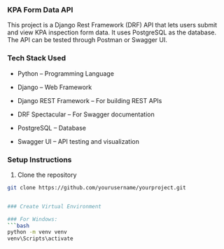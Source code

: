 ### KPA Form Data API

This project is a Django Rest Framework (DRF) API that lets users submit and view KPA inspection form data. It uses PostgreSQL as the database. The API can be tested through Postman or Swagger UI.

### Tech Stack Used

- Python – Programming Language

- Django – Web Framework

- Django REST Framework – For building REST APIs

- DRF Spectacular – For Swagger documentation

- PostgreSQL – Database

- Swagger UI – API testing and visualization

  

### Setup Instructions

1. Clone the repository  
```bash
git clone https://github.com/yourusername/yourproject.git


### Create Virtual Environment

### For Windows:
```bash
python -m venv venv
venv\Scripts\activate

